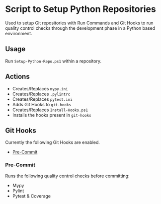 # Script to Setup Python Repositories

Used to setup Git repositories with Run Commands and Git Hooks to run quality control checks through
the development phase in a Python based environment.

## Usage

Run `Setup-Python-Repo.ps1` within a repository.

## Actions

- Creates/Replaces `mypy.ini`
- Creates/Replaces `.pylintrc`
- Creates/Replaces `pytest.ini`
- Adds Git Hooks to `git-hooks`
- Creates/Replaces `Install-Hooks.ps1`
- Installs the hooks present in `git-hooks`

## Git Hooks

Currently the following Git Hooks are enabled.

- [Pre-Commit](#pre-commit)

<a id="pre-commit"></a>
### Pre-Commit

Runs the following quality control checks before committing:

- Mypy
- Pylint
- Pytest & Coverage
